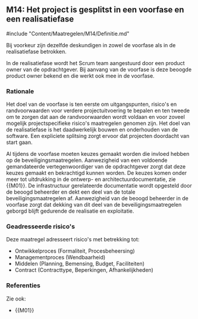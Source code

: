## M14: Het project is gesplitst in een voorfase en een realisatiefase

#include "Content/Maatregelen/M14/Definitie.md"

Bij voorkeur zijn dezelfde deskundigen in zowel de voorfase als in de realisatiefase betrokken.

In de realisatiefase wordt het Scrum team aangestuurd door een product owner van de opdrachtgever. Bij aanvang van de voorfase is deze beoogde product owner bekend en die werkt ook mee in de voorfase.

### Rationale

Het doel van de voorfase is ten eerste om uitgangspunten, risico's en randvoorwaarden voor verdere projectuitvoering te bepalen en ten tweede om te zorgen dat aan de randvoorwaarden wordt voldaan en voor zoveel mogelijk projectspecifieke risico's maatregelen genomen zijn. Het doel van de realisatiefase is het daadwerkelijk bouwen en onderhouden van de software. Een expliciete splitsing zorgt ervoor dat projecten doordacht van start gaan.

Al tijdens de voorfase moeten keuzes gemaakt worden die invloed hebben op de beveiligingsmaatregelen. Aanwezigheid van een voldoende gemandateerde vertegenwoordiger van de opdrachtgever zorgt dat deze keuzes gemaakt en bekrachtigd kunnen worden. De keuzes komen onder meer tot uitdrukking in de ontwerp- en architectuurdocumentatie, zie {{M01}}. De infrastructuur gerelateerde documentatie wordt opgesteld door de beoogd beheerder en dekt een deel van de totale beveiligingsmaatregelen af. Aanwezigheid van de beoogd beheerder in de voorfase zorgt dat dekking van dit deel van de beveiligingsmaatregelen geborgd blijft gedurende de realisatie en exploitatie.

### Geadresseerde risico's

Deze maatregel adresseert risico's met betrekking tot:

* Ontwikkelproces (Formaliteit, Procesbeheersing)
* Managementproces (Wendbaarheid)
* Middelen (Planning, Bemensing, Budget, Faciliteiten)
* Contract (Contracttype, Beperkingen, Afhankelijkheden)

### Referenties

Zie ook:

* {{M01}}
